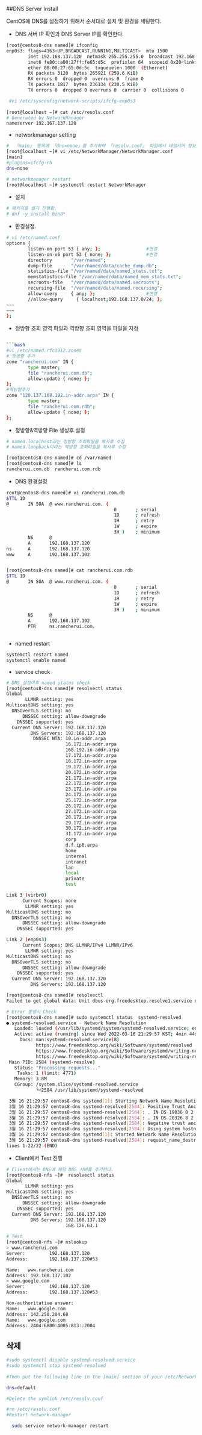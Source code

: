##DNS Server Install

CentOS에 DNS를 설정하기 위해서 순서대로 설치 및 환경을 세팅한다.



- DNS 서버 IP 확인과 DNS Server IP를 확인한다.
```bash
[root@centos8-dns named]# ifconfig
enp0s3: flags=4163<UP,BROADCAST,RUNNING,MULTICAST>  mtu 1500
        inet 192.168.137.120  netmask 255.255.255.0  broadcast 192.168.137.255
        inet6 fe80::a00:27ff:fe65:d5c  prefixlen 64  scopeid 0x20<link>
        ether 08:00:27:65:0d:5c  txqueuelen 1000  (Ethernet)
        RX packets 3120  bytes 265921 (259.6 KiB)
        RX errors 0  dropped 0  overruns 0  frame 0
        TX packets 1817  bytes 236134 (230.5 KiB)
        TX errors 0  dropped 0 overruns 0  carrier 0  collisions 0

 #vi /etc/sysconfig/network-scripts/ifcfg-enp0s3
 
[root@localhost ~]# cat /etc/resolv.conf
# Generated by NetworkManager
nameserver 192.167.137.120
```

- networkmanager setting
```bash
#  「main」 항목에 「dns=none」를 추가하여 「resolv.conf」 파일에서 네임서버 정보가 관리하도록 설정.
[root@localhost ~]# vi /etc/NetworkManager/NetworkManager.conf
[main]
#plugins=ifcfg-rh
dns=none  

# networkmanager restart
[root@localhost ~]# systemctl restart NetworkManager

```

- 설치
``` bash
# 패키지를 설지 진행함.
# dnf -y install bind*
```

- 환경설정.
```bash
# vi /etc/named.conf
options {
        listen-on port 53 { any; };                 #변경
        listen-on-v6 port 53 { none; };             #변경
        directory       "/var/named";
        dump-file       "/var/named/data/cache_dump.db";
        statistics-file "/var/named/data/named_stats.txt";
        memstatistics-file "/var/named/data/named_mem_stats.txt";
        secroots-file   "/var/named/data/named.secroots";
        recursing-file  "/var/named/data/named.recursing";
        allow-query     { any; };                   #변경
        //allow-query     { localhost;192.168.137.0/24; };
~~~
~~~
};
```
- 정방향 조회 영역 파일과 역방향 조회 영역을 파일을 지정
```bash

```bash
#vi /etc/named.rfc1912.zones
# 정방향 추가
zone "rancherui.com" IN {
        type master;
        file "rancherui.com.db";
        allow-update { none; };
};
#역방향추가
zone "120.137.168.192.in-addr.arpa" IN {
        type master;
        file "rancherui.com.rdb";
        allow-update { none; };
};

```
- 정방향&역방향 File 생성후 설정
```bash
# named.localhost라는 정방향 조회파일을 복사후 수정
# named.loopback이라는 역방향 조회파일을 복사후 수정

[root@centos8-dns named]# cd /var/named
[root@centos8-dns named]# ls
rancherui.com.db  rancherui.com.rdb  
```
- DNS 환경설정
```bash
root@centos8-dns named]# vi rancherui.com.db
$TTL 1D
@       IN SOA  @ www.rancherui.com. (
                                        0       ; serial
                                        1D      ; refresh
                                        1H      ; retry
                                        1W      ; expire
                                        3H )    ; minimum
        NS      @
        A       192.168.137.120
ns      A       192.168.137.120
www     A       192.168.137.102


[root@centos8-dns named]# cat rancherui.com.rdb 
$TTL 1D
@       IN SOA  @ www.rancherui.com. (
                                        0       ; serial
                                        1D      ; refresh
                                        1H      ; retry
                                        1W      ; expire
                                        3H )    ; minimum
        NS      @
        A       192.168.137.102
        PTR     ns.rancherui.com.
 

```
- named restart
```bash
systemctl restart named
systemctl enable named

```

- service check
```bash
# DNS 설정이후 named status check
[root@centos8-dns named]# resolvectl status
Global
       LLMNR setting: yes
MulticastDNS setting: yes
  DNSOverTLS setting: no
      DNSSEC setting: allow-downgrade
    DNSSEC supported: yes
  Current DNS Server: 192.168.137.120
         DNS Servers: 192.168.137.120
          DNSSEC NTA: 10.in-addr.arpa
                      16.172.in-addr.arpa
                      168.192.in-addr.arpa
                      17.172.in-addr.arpa
                      18.172.in-addr.arpa
                      19.172.in-addr.arpa
                      20.172.in-addr.arpa
                      21.172.in-addr.arpa
                      22.172.in-addr.arpa
                      23.172.in-addr.arpa
                      24.172.in-addr.arpa
                      25.172.in-addr.arpa
                      26.172.in-addr.arpa
                      27.172.in-addr.arpa
                      28.172.in-addr.arpa
                      29.172.in-addr.arpa
                      30.172.in-addr.arpa
                      31.172.in-addr.arpa
                      corp
                      d.f.ip6.arpa
                      home
                      internal
                      intranet
                      lan
                      local
                      private
                      test

Link 3 (virbr0)
      Current Scopes: none
       LLMNR setting: yes
MulticastDNS setting: no
  DNSOverTLS setting: no
      DNSSEC setting: allow-downgrade
    DNSSEC supported: yes

Link 2 (enp0s3)
      Current Scopes: DNS LLMNR/IPv4 LLMNR/IPv6
       LLMNR setting: yes
MulticastDNS setting: no
  DNSOverTLS setting: no
      DNSSEC setting: allow-downgrade
    DNSSEC supported: yes
  Current DNS Server: 192.168.137.120
         DNS Servers: 192.168.137.120

[root@centos8-dns named]# resolvectl 
Failed to get global data: Unit dbus-org.freedesktop.resolve1.service not found.

# Error 발생시 Check
[root@centos8-dns named]# sudo systemctl status  systemd-resolved
● systemd-resolved.service - Network Name Resolution
   Loaded: loaded (/usr/lib/systemd/system/systemd-resolved.service; enabled; vendor preset: disabled)
   Active: active (running) since Wed 2022-03-16 21:29:57 KST; 4min 44s ago
     Docs: man:systemd-resolved.service(8)
           https://www.freedesktop.org/wiki/Software/systemd/resolved
           https://www.freedesktop.org/wiki/Software/systemd/writing-network-configuration-managers
           https://www.freedesktop.org/wiki/Software/systemd/writing-resolver-clients
 Main PID: 2584 (systemd-resolve)
   Status: "Processing requests..."
    Tasks: 1 (limit: 4771)
   Memory: 3.8M
   CGroup: /system.slice/systemd-resolved.service
           └─2584 /usr/lib/systemd/systemd-resolved

 3월 16 21:29:57 centos8-dns systemd[1]: Starting Network Name Resolution...
 3월 16 21:29:57 centos8-dns systemd-resolved[2584]: Positive Trust Anchors:
 3월 16 21:29:57 centos8-dns systemd-resolved[2584]: . IN DS 19036 8 2 49aac11d7b6f6446702e54a1607371607a1a41855200fd2ce1cdde32f24e8fb5
 3월 16 21:29:57 centos8-dns systemd-resolved[2584]: . IN DS 20326 8 2 e06d44b80b8f1d39a95c0b0d7c65d08458e880409bbc683457104237c7f8ec8d
 3월 16 21:29:57 centos8-dns systemd-resolved[2584]: Negative trust anchors: 10.in-addr.arpa 16.172.in-addr.arpa 17.172.in-addr.arpa 18.172.in-addr.arpa 19.172.in-addr.arpa 20.172.in-addr.arpa 21.172.in-addr.arpa 22.172.in-addr.arpa 23>
 3월 16 21:29:57 centos8-dns systemd-resolved[2584]: Using system hostname 'centos8-dns'.
 3월 16 21:29:57 centos8-dns systemd[1]: Started Network Name Resolution.
 3월 16 21:29:57 centos8-dns systemd-resolved[2584]: request_name_destroy_callback n_ref=1
lines 1-22/22 (END)

```

- Client에서 Test 진행
```bash
# Client에서는 DNS에 해당 DNS 서버를 추가한다.
[root@centos8-nfs ~]#  resolvectl status
Global
       LLMNR setting: yes
MulticastDNS setting: yes
  DNSOverTLS setting: no
      DNSSEC setting: allow-downgrade
    DNSSEC supported: yes
  Current DNS Server: 192.168.137.120
         DNS Servers: 192.168.137.120
                      168.126.63.1
                      
# Test
[root@centos8-nfs ~]# nslookup
> www.rancherui.com
Server:         192.168.137.120
Address:        192.168.137.120#53

Name:   www.rancherui.com
Address: 192.168.137.102
> www.google.com  
Server:         192.168.137.120
Address:        192.168.137.120#53

Non-authoritative answer:
Name:   www.google.com
Address: 142.250.204.68
Name:   www.google.com
Address: 2404:6800:4005:813::2004

```
## 삭제
```bash
#sudo systemctl disable systemd-resolved.service
#sudo systemctl stop systemd-resolved
  
#Then put the following line in the [main] section of your /etc/NetworkManager/NetworkManager.conf:

dns=default

#Delete the symlink /etc/resolv.conf

#rm /etc/resolv.conf
#Restart network-manager

  sudo service network-manager restart
```  
